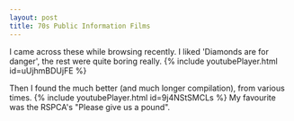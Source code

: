 ```yaml
---
layout: post
title: 70s Public Information Films
---
```


I came across these while browsing recently. I liked 'Diamonds are for danger', the rest were quite boring really.
{% include youtubePlayer.html id=uUjhmBDUjFE %}

Then I found the much better (and much longer compilation), from various times.
{% include youtubePlayer.html id=9j4NStSMCLs %}
My favourite was the RSPCA's "Please give us a pound".
